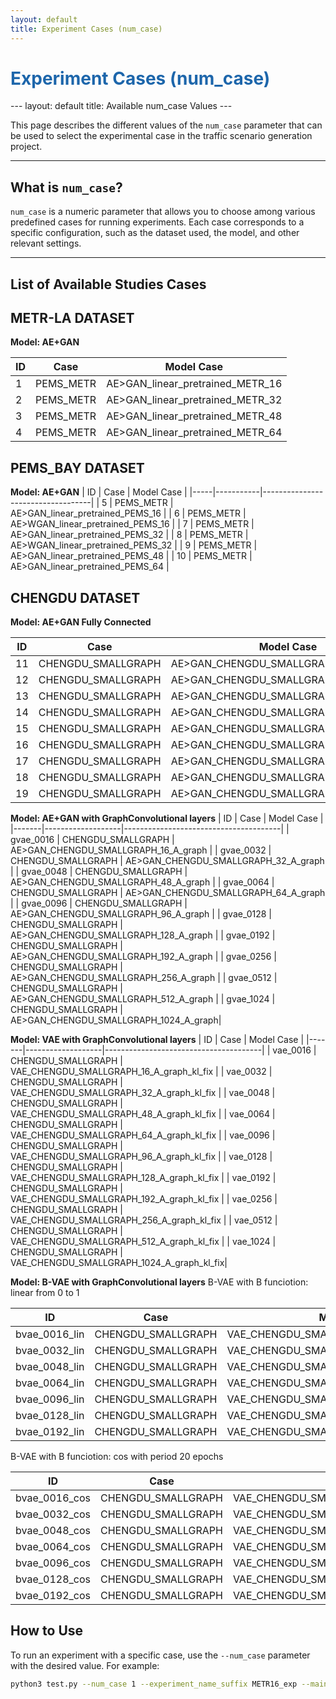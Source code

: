 ```yaml
---
layout: default
title: Experiment Cases (num_case)
---
```


<h1 style="color:#1d66ab;">Experiment Cases (num_case)</h1>
---
layout: default
title: Available num_case Values
---

This page describes the different values of the <code>num_case</code> parameter that can be used to select the experimental case in the traffic scenario generation project.

---

## What is `num_case`?

`num_case` is a numeric parameter that allows you to choose among various predefined cases for running experiments. Each case corresponds to a specific configuration, such as the dataset used, the model, and other relevant settings.

---

## List of Available Studies Cases


## METR-LA DATASET
**Model: AE+GAN**

| ID  | Case      | Model Case                          |
|-----|-----------|-----------------------------------|
| 1   | PEMS_METR | AE>GAN_linear_pretrained_METR_16  |
| 2   | PEMS_METR | AE>GAN_linear_pretrained_METR_32  |
| 3   | PEMS_METR | AE>GAN_linear_pretrained_METR_48  |
| 4   | PEMS_METR | AE>GAN_linear_pretrained_METR_64  |


## PEMS_BAY DATASET

**Model: AE+GAN**
| ID  | Case      | Model Case                          |
|-----|-----------|-----------------------------------|
| 5   | PEMS_METR | AE>GAN_linear_pretrained_PEMS_16  |
| 6   | PEMS_METR | AE>WGAN_linear_pretrained_PEMS_16 |
| 7   | PEMS_METR | AE>GAN_linear_pretrained_PEMS_32  |
| 8   | PEMS_METR | AE>WGAN_linear_pretrained_PEMS_32 |
| 9   | PEMS_METR | AE>GAN_linear_pretrained_PEMS_48  |
| 10  | PEMS_METR | AE>GAN_linear_pretrained_PEMS_64  |

## CHENGDU DATASET

**Model: AE+GAN Fully Connected**

| ID  | Case      | Model Case                          |
|-------|-------------------|---------------------------------------|
| 11    | CHENGDU_SMALLGRAPH| AE>GAN_CHENGDU_SMALLGRAPH_16_A_linear |
| 12    | CHENGDU_SMALLGRAPH| AE>GAN_CHENGDU_SMALLGRAPH_32_A_linear |
| 13    | CHENGDU_SMALLGRAPH| AE>GAN_CHENGDU_SMALLGRAPH_48_A_linear |
| 14    | CHENGDU_SMALLGRAPH| AE>GAN_CHENGDU_SMALLGRAPH_64_A_linear |
| 15    | CHENGDU_SMALLGRAPH| AE>GAN_CHENGDU_SMALLGRAPH_96_A_linear |
| 16    | CHENGDU_SMALLGRAPH| AE>GAN_CHENGDU_SMALLGRAPH_128_A_linear|
| 17    | CHENGDU_SMALLGRAPH| AE>GAN_CHENGDU_SMALLGRAPH_192_A_linear|
| 18    | CHENGDU_SMALLGRAPH| AE>GAN_CHENGDU_SMALLGRAPH_256_A_linear|
| 19    | CHENGDU_SMALLGRAPH| AE>GAN_CHENGDU_SMALLGRAPH_512_A_linear|

**Model: AE+GAN with GraphConvolutional layers**
| ID  | Case      | Model Case                          |
|-------|-------------------|---------------------------------------|
| gvae_0016 | CHENGDU_SMALLGRAPH | AE>GAN_CHENGDU_SMALLGRAPH_16_A_graph  |
| gvae_0032 | CHENGDU_SMALLGRAPH | AE>GAN_CHENGDU_SMALLGRAPH_32_A_graph  |
| gvae_0048 | CHENGDU_SMALLGRAPH | AE>GAN_CHENGDU_SMALLGRAPH_48_A_graph  |
| gvae_0064 | CHENGDU_SMALLGRAPH | AE>GAN_CHENGDU_SMALLGRAPH_64_A_graph  |
| gvae_0096 | CHENGDU_SMALLGRAPH | AE>GAN_CHENGDU_SMALLGRAPH_96_A_graph  |
| gvae_0128 | CHENGDU_SMALLGRAPH | AE>GAN_CHENGDU_SMALLGRAPH_128_A_graph |
| gvae_0192 | CHENGDU_SMALLGRAPH | AE>GAN_CHENGDU_SMALLGRAPH_192_A_graph |
| gvae_0256 | CHENGDU_SMALLGRAPH | AE>GAN_CHENGDU_SMALLGRAPH_256_A_graph |
| gvae_0512 | CHENGDU_SMALLGRAPH | AE>GAN_CHENGDU_SMALLGRAPH_512_A_graph |
| gvae_1024 | CHENGDU_SMALLGRAPH | AE>GAN_CHENGDU_SMALLGRAPH_1024_A_graph|

**Model: VAE with GraphConvolutional layers**
| ID  | Case      | Model Case                          |
|-------|-------------------|---------------------------------------|
| vae_0016 | CHENGDU_SMALLGRAPH | VAE_CHENGDU_SMALLGRAPH_16_A_graph_kl_fix  |
| vae_0032 | CHENGDU_SMALLGRAPH | VAE_CHENGDU_SMALLGRAPH_32_A_graph_kl_fix  |
| vae_0048 | CHENGDU_SMALLGRAPH | VAE_CHENGDU_SMALLGRAPH_48_A_graph_kl_fix  |
| vae_0064 | CHENGDU_SMALLGRAPH | VAE_CHENGDU_SMALLGRAPH_64_A_graph_kl_fix  |
| vae_0096 | CHENGDU_SMALLGRAPH | VAE_CHENGDU_SMALLGRAPH_96_A_graph_kl_fix  |
| vae_0128 | CHENGDU_SMALLGRAPH | VAE_CHENGDU_SMALLGRAPH_128_A_graph_kl_fix |
| vae_0192 | CHENGDU_SMALLGRAPH | VAE_CHENGDU_SMALLGRAPH_192_A_graph_kl_fix |
| vae_0256 | CHENGDU_SMALLGRAPH | VAE_CHENGDU_SMALLGRAPH_256_A_graph_kl_fix |
| vae_0512 | CHENGDU_SMALLGRAPH | VAE_CHENGDU_SMALLGRAPH_512_A_graph_kl_fix |
| vae_1024 | CHENGDU_SMALLGRAPH | VAE_CHENGDU_SMALLGRAPH_1024_A_graph_kl_fix|

**Model: B-VAE with GraphConvolutional layers**
B-VAE with B funciotion: linear from 0 to 1

| ID  | Case      | Model Case                          |
|-------|-------------------|---------------------------------------|
| bvae_0016_lin | CHENGDU_SMALLGRAPH | VAE_CHENGDU_SMALLGRAPH_16_A_graph_kl_lin   |
| bvae_0032_lin | CHENGDU_SMALLGRAPH | VAE_CHENGDU_SMALLGRAPH_32_A_graph_kl_lin   |
| bvae_0048_lin | CHENGDU_SMALLGRAPH | VAE_CHENGDU_SMALLGRAPH_48_A_graph_kl_lin   |
| bvae_0064_lin | CHENGDU_SMALLGRAPH | VAE_CHENGDU_SMALLGRAPH_64_A_graph_kl_lin   |
| bvae_0096_lin | CHENGDU_SMALLGRAPH | VAE_CHENGDU_SMALLGRAPH_96_A_graph_kl_lin   |
| bvae_0128_lin | CHENGDU_SMALLGRAPH | VAE_CHENGDU_SMALLGRAPH_128_A_graph_kl_lin  |
| bvae_0192_lin | CHENGDU_SMALLGRAPH | VAE_CHENGDU_SMALLGRAPH_192_A_graph_kl_lin  |

B-VAE with B funciotion: cos with period 20 epochs

| ID  | Case      | Model Case                          |
|-------|-------------------|---------------------------------------|
| bvae_0016_cos | CHENGDU_SMALLGRAPH | VAE_CHENGDU_SMALLGRAPH_16_A_graph_kl_cos  |
| bvae_0032_cos | CHENGDU_SMALLGRAPH | VAE_CHENGDU_SMALLGRAPH_32_A_graph_kl_cos  |
| bvae_0048_cos | CHENGDU_SMALLGRAPH | VAE_CHENGDU_SMALLGRAPH_48_A_graph_kl_cos  |
| bvae_0064_cos | CHENGDU_SMALLGRAPH | VAE_CHENGDU_SMALLGRAPH_64_A_graph_kl_cos  |
| bvae_0096_cos | CHENGDU_SMALLGRAPH | VAE_CHENGDU_SMALLGRAPH_96_A_graph_kl_cos  |
| bvae_0128_cos | CHENGDU_SMALLGRAPH | VAE_CHENGDU_SMALLGRAPH_128_A_graph_kl_cos |
| bvae_0192_cos | CHENGDU_SMALLGRAPH | VAE_CHENGDU_SMALLGRAPH_192_A_graph_kl_cos |


## How to Use

To run an experiment with a specific case, use the `--num_case` parameter with the desired value. For example:

```bash
python3 test.py --num_case 1 --experiment_name_suffix METR16_exp --main_folder experiments --repeat 5 --optimization yes --load_model no --train_models yes